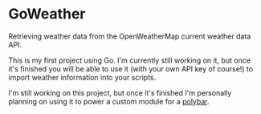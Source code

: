 # GoWeather
Retrieving weather data from the OpenWeatherMap current weather data API.

This is my first project using Go. I'm currently still working on it, but once it's finished you will be able to use it (with your own API key of course!) to import weather information into your scripts. 

I'm still working on this project, but once it's finished I'm personally planning on using it to power a custom module for a [polybar](https://github.com/jaagr/polybar).
